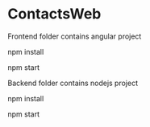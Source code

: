 # ContactsWeb
Frontend folder contains angular project

  npm install
  
  npm start

Backend folder contains nodejs project

  npm install
  
  npm start

